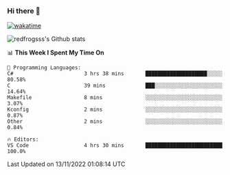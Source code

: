 ### Hi there 👋

[![wakatime](https://wakatime.com/badge/user/2cbd8003-b8b8-4565-92d7-ad9c23ff1846.svg)](https://wakatime.com/@2cbd8003-b8b8-4565-92d7-ad9c23ff1846)

<img src="https://github-readme-stats.vercel.app/api?username=redfrogsss&show_icons=true" alt="redfrogsss's Github stats"></img>

<!--START_SECTION:waka-->
📊 **This Week I Spent My Time On** 

```text
💬 Programming Languages: 
C#                       3 hrs 38 mins       ████████████████████░░░░░   80.58% 
C                        39 mins             ███░░░░░░░░░░░░░░░░░░░░░░   14.64% 
Makefile                 8 mins              ░░░░░░░░░░░░░░░░░░░░░░░░░   3.07% 
Kconfig                  2 mins              ░░░░░░░░░░░░░░░░░░░░░░░░░   0.87% 
Other                    2 mins              ░░░░░░░░░░░░░░░░░░░░░░░░░   0.84%

🔥 Editors: 
VS Code                  4 hrs 30 mins       █████████████████████████   100.0%

```


 Last Updated on 13/11/2022 01:08:14 UTC
<!--END_SECTION:waka-->
